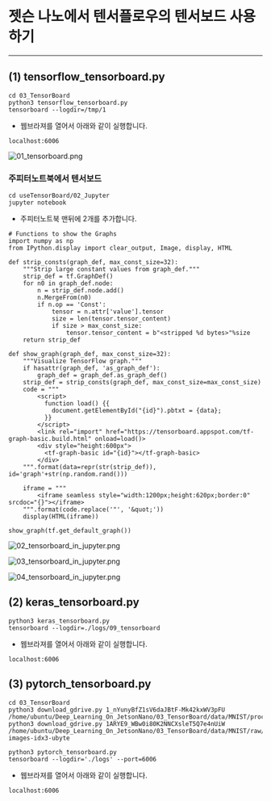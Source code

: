 # 젯슨 나노에서 텐서플로우의 텐서보드 사용하기
***

## (1) tensorflow_tensorboard.py
```
cd 03_TensorBoard
python3 tensorflow_tensorboard.py
tensorboard --logdir=/tmp/1
```

 * 웹브라져를 열어서 아래와 같이 실행합니다.
```
localhost:6006
```

![01_tensorboard.png](https://raw.githubusercontent.com/jetsonworld/useTensorBoard/master/00_images/01_tensorboard.png)


### 주피터노트북에서 텐서보드
```
cd useTensorBoard/02_Jupyter
jupyter notebook
```
* 주피터노트북 맨뒤에 2개를 추가합니다.
```
# Functions to show the Graphs
import numpy as np
from IPython.display import clear_output, Image, display, HTML

def strip_consts(graph_def, max_const_size=32):
    """Strip large constant values from graph_def."""
    strip_def = tf.GraphDef()
    for n0 in graph_def.node:
        n = strip_def.node.add() 
        n.MergeFrom(n0)
        if n.op == 'Const':
            tensor = n.attr['value'].tensor
            size = len(tensor.tensor_content)
            if size > max_const_size:
                tensor.tensor_content = b"<stripped %d bytes>"%size
    return strip_def

def show_graph(graph_def, max_const_size=32):
    """Visualize TensorFlow graph."""
    if hasattr(graph_def, 'as_graph_def'):
        graph_def = graph_def.as_graph_def()
    strip_def = strip_consts(graph_def, max_const_size=max_const_size)
    code = """
        <script>
          function load() {{
            document.getElementById("{id}").pbtxt = {data};
          }}
        </script>
        <link rel="import" href="https://tensorboard.appspot.com/tf-graph-basic.build.html" onload=load()>
        <div style="height:600px">
          <tf-graph-basic id="{id}"></tf-graph-basic>
        </div>
    """.format(data=repr(str(strip_def)), id='graph'+str(np.random.rand()))

    iframe = """
        <iframe seamless style="width:1200px;height:620px;border:0" srcdoc="{}"></iframe>
    """.format(code.replace('"', '&quot;'))
    display(HTML(iframe))
```

```
show_graph(tf.get_default_graph())
```

![02_tensorboard_in_jupyter.png](https://raw.githubusercontent.com/jetsonworld/useTensorBoard/master/00_images/02_tensorboard_in_jupyter.png)

![03_tensorboard_in_jupyter.png](https://raw.githubusercontent.com/jetsonworld/useTensorBoard/master/00_images/03_tensorboard_in_jupyter.png)

![04_tensorboard_in_jupyter.png](https://raw.githubusercontent.com/jetsonworld/useTensorBoard/master/00_images/04_tensorboard_in_jupyter.png)


## (2) keras_tensorboard.py
```
python3 keras_tensorboard.py 
tensorboard --logdir=./logs/09_tensorboard
```

* 웹브라져를 열어서 아래와 같이 실행합니다.
```
localhost:6006
```

## (3) pytorch_tensorboard.py
```
cd 03_TensorBoard
python3 download_gdrive.py 1_nYunyBfZ1sV6daJBtF-Mk42kxWV3pFU /home/ubuntu/Deep_Learning_On_JetsonNano/03_TensorBoard/data/MNIST/processed/training.pt
python3 download_gdrive.py 1ARYE9_WBw0i80K2NNCXsleT5Q7e4nUiW /home/ubuntu/Deep_Learning_On_JetsonNano/03_TensorBoard/data/MNIST/raw/train-images-idx3-ubyte

python3 pytorch_tensorboard.py
tensorboard --logdir='./logs' --port=6006
```

 * 웹브라져를 열어서 아래와 같이 실행합니다.
```
localhost:6006
```
